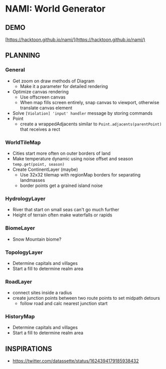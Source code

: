 # NAMI: World Generator

## DEMO

[https://hacktoon.github.io/nami/](https://hacktoon.github.io/nami/)


## PLANNING

### General
- Get zoom on draw methods of Diagram
  - Make it a parameter for detailed rendering
- Optimize canvas rendering
  - Use offscreen canvas
  - When map fills screen entirely, snap canvas to viewport,
    otherwise translate canvas element
- Solve `[Violation] 'input' handler` message by storing commands
- Point
  - create a wrappedAdjacents similar to `Point.adjacents(parentPoint)` that receives a rect


### WorldTileMap
  - Cities start more often on outer borders of land
  - Make temperature dynamic using noise offset and season `temp.get(point, season)`
  - Create ContinentLayer (maybe)
    - Use 32x32 tilemap with regionMap borders for separating landmasses
    - border points get a grained island noise

### HydrologyLayer
  - River that start on small seas can't go much further
  - Height of terrain often make waterfalls or rapids

### BiomeLayer
- Snow Mountain biome?

### TopologyLayer
- Determine capitals and villages
- Start a fill to determine realm area

### RoadLayer
  - connect sites inside a radius
  - create junction points between two route points to set midpath detours
    - follow road and calc nearest junction start


### HistoryMap
- Determine capitals and villages
- Start a fill to determine realm area


## INSPIRATIONS
- https://twitter.com/datassette/status/1624394179185938432

